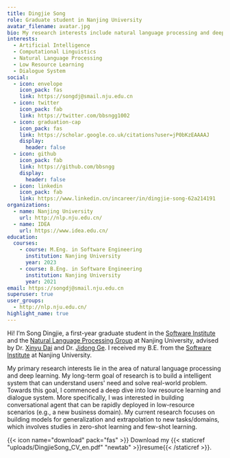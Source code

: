 ```yaml
---
title: Dingjie Song
role: Graduate student in Nanjing University
avatar_filename: avatar.jpg
bio: My research interests include natural language processing and deep learning.
interests:
  - Artificial Intelligence
  - Computational Linguistics
  - Natural Language Processing
  - Low Resource Learning
  - Dialogue System
social:
  - icon: envelope
    icon_pack: fas
    link: https://songdj@smail.nju.edu.cn
  - icon: twitter
    icon_pack: fab
    link: https://twitter.com/bbsngg1002
  - icon: graduation-cap
    icon_pack: fas
    link: https://scholar.google.co.uk/citations?user=jP0bKzEAAAAJ
    display:
      header: false
  - icon: github
    icon_pack: fab
    link: https://github.com/bbsngg
    display:
      header: false
  - icon: linkedin
    icon_pack: fab
    link: https://www.linkedin.cn/incareer/in/dingjie-song-62a214191
organizations:
  - name: Nanjing University
    url: http://nlp.nju.edu.cn/
  - name: IDEA
    url: https://www.idea.edu.cn/
education:
  courses:
    - course: M.Eng. in Software Engineering
      institution: Nanjing University
      year: 2023
    - course: B.Eng. in Software Engineering
      institution: Nanjing University
      year: 2021
email: https://songdj@smail.nju.edu.cn
superuser: true
user_groups:
  - http://nlp.nju.edu.cn/
highlight_name: true
---
```

Hi! I’m Song Dingjie, a first-year graduate student in the [Software Institute](https://software.nju.edu.cn/ "NJU SE") and the [Natural Language Processing Group](http://nlp.nju.edu.cn/homepage/ "NJU NLP") at Nanjing University, advised by Dr. [Xinyu Dai](https://ai.nju.edu.cn/daixinyu/index.htm) and Dr. [Jidong Ge](https://gjdnju.github.io/). I received my B.E. from the [Software Institute](https://software.nju.edu.cn/ "NJU SE") at Nanjing University.

My primary research interests lie in the area of natural language processing and deep learning. My long-term goal of research is to build a intelligent system that can understand users' need and solve real-world problem. Towards this goal, I commenced a deep dive into low resource learning and dialogue system. More specifically, I was interested in building conversational agent that can be rapidly deployed in low-resource scenarios (e.g., a new business domain). My current research focuses on building models for generalization and extrapolation to new tasks/domains, which involves studies in zero-shot learning and few-shot learning.

{{< icon name="download" pack="fas" >}} Download my {{< staticref "uploads/DingjieSong_CV_en.pdf" "newtab" >}}resume{{< /staticref >}}.
